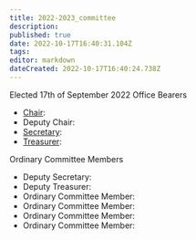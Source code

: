 ```yaml
---
title: 2022-2023_committee
description: 
published: true
date: 2022-10-17T16:40:31.104Z
tags: 
editor: markdown
dateCreated: 2022-10-17T16:40:24.738Z
---
```


Elected 17th of September 2022 Office Bearers

-   [Chair](Chairperson):
-   Deputy Chair:
-   [Secretary](Secretary):
-   [Treasurer](Treasurer):

Ordinary Committee Members

-   Deputy Secretary:
-   Deputy Treasurer:
-   Ordinary Committee Member:
-   Ordinary Committee Member:
-   Ordinary Committee Member:
-   Ordinary Committee Member:
